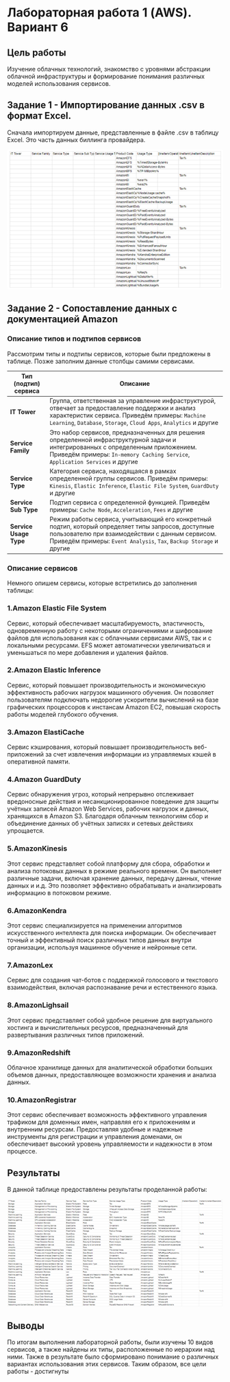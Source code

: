 # Лабораторная работа 1 (AWS). Вариант 6

## Цель работы

Изучение облачных технологий, знакомство с уровнями абстракции облачной инфраструктуры и формирование понимания различных моделей использования сервисов.

## Задание 1 - Импортирование данных .csv в формат Excel.

Сначала импортируем данные, представленные в файле .csv в таблицу Excel. Это часть данных биллинга провайдера.

![Условие лабораторной AWS](AWS.png)

## Задание 2 - Сопоставление данных с документацией Amazon

### Описание типов и подтипов сервисов

Рассмотрим типы и подтипы сервисов, которые были предложены в таблице. Позже заполним данные столбцы самими сервисами.

| Тип (подтип) сервиса | Описание |
| ----- | ------------ |
| **IT Tower** | Группа, ответственная за управление инфраструктурой, отвечает за предоставление поддержки и анализ характеристик сервиса. Приведём примеры: `Machine Learning`, `Database`, `Storage`, `Cloud Apps`, `Analytics` и другие |
| **Service Family** | Это набор сервисов, предназначенных для решения определенной инфраструктурной задачи и интегрированных с определенным приложением. Приведём примеры: `In-memory Caching Service`, `Application Services` и другие |
| **Service Type** | Категория сервиса, находящаяся в рамках определенной группы сервисов. Приведём примеры: `Kinesis`, `Elastic Inference`, `Elastic File System`, `GuardDuty` и другие |
| **Service Sub Type** | Подтип сервиса с определенной функцией. Приведём примеры: `Cache Node`, `Acceleration`, `Fees` и другие |
| **Service Usage Type** |Режим работы сервиса, учитывающий его конкретный подтип, который определяет типы запросов, доступные пользователю при взаимодействии с данным сервисом. Приведём примеры: `Event Analysis`, `Tax`, `Backup Storage` и другие |

### Описание сервисов

Немного опишем сервисы, которые встретились до заполнения таблицы:

### 1.Amazon Elastic File System
Сервис, который обеспечивает масштабируемость, эластичность, одновременную работу с некоторыми ограничениями и шифрование файлов для использования как с облачными сервисами AWS, так и с локальными ресурсами. EFS может автоматически увеличиваться и уменьшаться по мере добавления и удаления файлов.

### 2.Amazon Elastic Inference
Сервис, который повышает производительность и экономическую эффективность рабочих нагрузок машинного обучения. Он позволяет пользователям подключать недорогие ускорители вычислений на базе графических процессоров к инстансам Amazon EC2, повышая скорость работы моделей глубокого обучения.

### 3.Amazon ElastiCache
Сервис кэширования, который повышает производительность веб-приложений за счет извлечения информации из управляемых кэшей в оперативной памяти.

### 4.Amazon GuardDuty
Сервис обнаружения угроз, который непрерывно отслеживает вредоносные действия и несанкционированное поведение для защиты учётных записей Amazon Web Services, рабочих нагрузок и данных, хранящихся в Amazon S3. Благодаря облачным технологиям сбор и объединение данных об учётных записях и сетевых действиях упрощается.

### 5.AmazonKinesis
Этот сервис представляет собой платформу для сбора, обработки и анализа потоковых данных в режиме реального времени. Он выполняет различные задачи, включая хранение данных, передачу данных, чтение данных и и.д. Это позволяет эффективно обрабатывать и анализировать информацию в потоковом режиме.

### 6.AmazonKendra
Этот сервис специализируется на применении алгоритмов искусственного интеллекта для поиска информации. Он обеспечивает точный и эффективный поиск различных типов данных внутри организации, используя машинное обучение и нейронные сети.

### 7.AmazonLex
Сервис для создания чат-ботов с поддержкой голосового и текстового взаимодействия, включая распознавание речи и естественного языка.

### 8.AmazonLighsail
Этот сервис представляет собой удобное решение для виртуального хостинга и вычислительных ресурсов, предназначенный для развертывания различных типов приложений.

### 9.AmazonRedshift
Облачное хранилище данных для аналитической обработки больших объемов данных, предоставляющее возможности хранения и анализа данных.

### 10.AmazonRegistrar
Этот сервис обеспечивает возможность эффективного управления трафиком для доменных имен, направляя его к приложениям и внутренним ресурсам. Предоставляя удобные и надежные инструменты для регистрации и управления доменами, он обеспечивает высокий уровень управляемости и надежности в этом процессе.

## Результаты

В данной таблице предоставлены результаты проделанной работы:

![Готовая лабораторная AWS](AWSFULL.png)

## Выводы

По итогам выполнения лабораторной работы, были изучены 10 видов сервисов, а также найдены их типы, расположенные по иерархии над ними. Также в результате было сформировано понимание о различных вариантах использования этих сервисов. Таким образом, все цели работы - достигнуты

